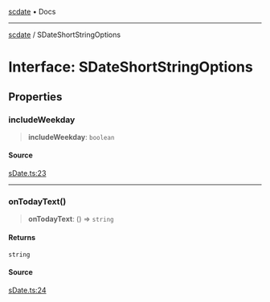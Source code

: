 [scdate](../README.md) • Docs

---

[scdate](../README.md) / SDateShortStringOptions

# Interface: SDateShortStringOptions

## Properties

### includeWeekday

> **includeWeekday**: `boolean`

#### Source

[sDate.ts:23](https://github.com/ericvera/scdate/blob/98b214c4aab6f5cdb39bc8c115252b89b40ce8a7/src/sDate.ts#L23)

---

### onTodayText()

> **onTodayText**: () => `string`

#### Returns

`string`

#### Source

[sDate.ts:24](https://github.com/ericvera/scdate/blob/98b214c4aab6f5cdb39bc8c115252b89b40ce8a7/src/sDate.ts#L24)
